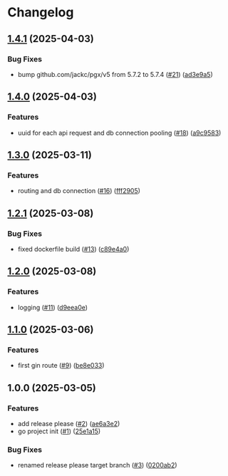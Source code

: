 # Changelog

## [1.4.1](https://github.com/angelvargass/go-api/compare/v1.4.0...v1.4.1) (2025-04-03)


### Bug Fixes

* bump github.com/jackc/pgx/v5 from 5.7.2 to 5.7.4 ([#21](https://github.com/angelvargass/go-api/issues/21)) ([ad3e9a5](https://github.com/angelvargass/go-api/commit/ad3e9a5538b3ab90ff7481da44841d22eb15b3fb))

## [1.4.0](https://github.com/angelvargass/go-api/compare/v1.3.0...v1.4.0) (2025-04-03)


### Features

* uuid for each api request and db connection pooling ([#18](https://github.com/angelvargass/go-api/issues/18)) ([a9c9583](https://github.com/angelvargass/go-api/commit/a9c9583163a06f0bf56e83e06df05a68f681602f))

## [1.3.0](https://github.com/angelvargass/go-api/compare/v1.2.1...v1.3.0) (2025-03-11)


### Features

* routing and db connection ([#16](https://github.com/angelvargass/go-api/issues/16)) ([fff2905](https://github.com/angelvargass/go-api/commit/fff29054f682fd09b8bcf3d676bd4d4ca9c3a7bc))

## [1.2.1](https://github.com/angelvargass/go-api/compare/v1.2.0...v1.2.1) (2025-03-08)


### Bug Fixes

* fixed dockerfile build ([#13](https://github.com/angelvargass/go-api/issues/13)) ([c89e4a0](https://github.com/angelvargass/go-api/commit/c89e4a079dc26c60c7ab05fa4b876be8e2588839))

## [1.2.0](https://github.com/angelvargass/go-api/compare/v1.1.0...v1.2.0) (2025-03-08)


### Features

* logging ([#11](https://github.com/angelvargass/go-api/issues/11)) ([d9eea0e](https://github.com/angelvargass/go-api/commit/d9eea0ef7263b9d36280f68027706f63d3b9bcf7))

## [1.1.0](https://github.com/angelvargass/go-api/compare/v1.0.0...v1.1.0) (2025-03-06)


### Features

* first gin route ([#9](https://github.com/angelvargass/go-api/issues/9)) ([be8e033](https://github.com/angelvargass/go-api/commit/be8e033cb9e61bcb07835aabce2757fb857d66ad))

## 1.0.0 (2025-03-05)


### Features

* add release please ([#2](https://github.com/angelvargass/go-api/issues/2)) ([ae6a3e2](https://github.com/angelvargass/go-api/commit/ae6a3e25a1c90889510c9a4942b554feb2b98d54))
* go project init ([#1](https://github.com/angelvargass/go-api/issues/1)) ([25e1a15](https://github.com/angelvargass/go-api/commit/25e1a1555e63cd3f4e23557c80152d61f71a66ff))


### Bug Fixes

* renamed release please target branch ([#3](https://github.com/angelvargass/go-api/issues/3)) ([0200ab2](https://github.com/angelvargass/go-api/commit/0200ab2a8a7e6dd3f0f668516c802042485b4cdc))
